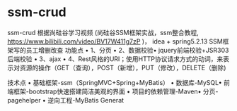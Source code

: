 # ssm-crud
ssm-crud
根据尚硅谷学习视频 (尚硅谷SSM框架实战，ssm整合教程, https://www.bilibili.com/video/BV17W411g7zP )，
idea + spring5.2.13 SSM框架写的员工增删改查
功能点
• 1、分页
• 2、数据校验• jquery前端校验+JSR303后端校验
• 3、ajax
• 4、Rest风格的URI；使用HTTP协议请求方式的动词，来表示对资源的操作（GET（查询），POST（新增），PUT（修改），DELETE（删除)

技术点 • 基础框架-ssm（SpringMVC+Spring+MyBatis） • 数据库-MySQL• 前端框架-bootstrap快速搭建简洁美观的界面 • 项目的依赖管理-Maven• 分页-pagehelper • 逆向工程-MyBatis Generat
